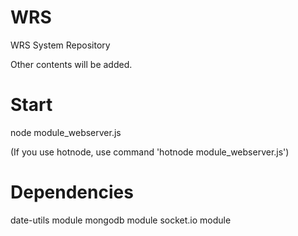 WRS
===
WRS System Repository

Other contents will be added.

Start
===
node module_webserver.js

(If you use hotnode, use command 'hotnode module_webserver.js')

Dependencies
===
date-utils module
mongodb module
socket.io module
